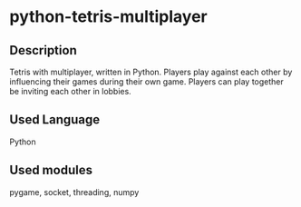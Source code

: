 # python-tetris-multiplayer

## Description

Tetris with multiplayer, written in Python.
Players play against each other by influencing their games during their own game.
Players can play together be inviting each other in lobbies.

## Used Language

Python

## Used modules

pygame, socket, threading, numpy

